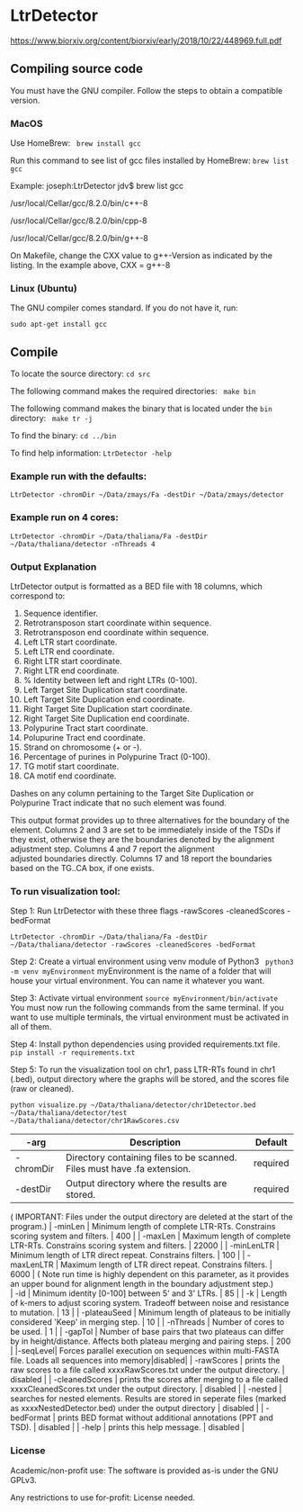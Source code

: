 # LtrDetector

https://www.biorxiv.org/content/biorxiv/early/2018/10/22/448969.full.pdf



## Compiling source code

You must have the GNU compiler. Follow the steps to obtain a compatible version.

###  MacOS
Use HomeBrew:
	``` brew install gcc```

Run this command to see list of gcc files installed by HomeBrew:
```brew list gcc ```

Example:
joseph:LtrDetector jdv$ brew list gcc

/usr/local/Cellar/gcc/8.2.0/bin/c++-8

/usr/local/Cellar/gcc/8.2.0/bin/cpp-8

/usr/local/Cellar/gcc/8.2.0/bin/g++-8

On Makefile, change the CXX value to g++-Version as indicated by the listing. In the example above,
CXX = g++-8

### Linux (Ubuntu)
The GNU compiler comes standard. If you do not have it, run:

``` sudo apt-get install gcc ```

## Compile

To locate the source directory:
	``` cd src	```

The following command makes the required directories:
	``` make bin```

The following command makes the binary that is located under the ``bin`` directory:
	``` make tr -j```

To find the binary:
	```cd ../bin```

To find help information:
``` LtrDetector -help ```


### Example run with the defaults:

```LtrDetector -chromDir ~/Data/zmays/Fa -destDir ~/Data/zmays/detector```

### Example run on 4 cores:

```LtrDetector -chromDir ~/Data/thaliana/Fa -destDir ~/Data/thaliana/detector -nThreads 4```

### Output Explanation

LtrDetector output is formatted as a BED file with 18 columns, which correspond to:

1. Sequence identifier.
2. Retrotransposon start coordinate within sequence.
3. Retrotransposon end coordinate within sequence.
4. Left LTR start coordinate.
5. Left LTR end coordinate.
6. Right LTR start coordinate.
7. Right LTR end coordinate.
8. % Identity between left and right LTRs (0-100).
9. Left Target Site Duplication start coordinate.
10. Left Target Site Duplication end coordinate.
11. Right Target Site Duplication start coordinate.
12. Right Target Site Duplication end coordinate.
13. Polypurine Tract start coordinate.
14. Polupurine Tract end coordinate.
15. Strand on chromosome (+ or -).
16. Percentage of purines in Polypurine Tract (0-100).
17. TG motif start coordinate.
18. CA motif end coordinate.

Dashes on any column pertaining to the Target Site Duplication or Polypurine Tract indicate that no such element was found.

This output format provides up to three alternatives for the boundary of the element. Columns 2 and 3 are set to be immediately inside of the TSDs if they exist,
otherwise they are the boundaries denoted by the alignment adjustment step. Columns 4 and 7 report the alignment	
adjusted boundaries directly. Columns 17 and 18 report the boundaries based on the TG..CA box, if one exists.


### To run visualization tool:

Step 1: Run LtrDetector with these three flags -rawScores -cleanedScores -bedFormat

```LtrDetector -chromDir ~/Data/thaliana/Fa -destDir ~/Data/thaliana/detector -rawScores -cleanedScores -bedFormat```

Step 2: Create a virtual environment using venv module of Python3
``` python3 -m venv myEnvironment```
myEnvironment is the name of a folder that will house your virtual environment. You can name it whatever you want.

Step 3: Activate virtual environment
``` source myEnvironment/bin/activate ```
You must now run the following commands from the same terminal. If you want to use multiple terminals, the virtual environment must be activated in all of them.

Step 4: Install python dependencies using provided requirements.txt file.
``` pip install -r requirements.txt ```

Step 5: To run the visualization tool on chr1, pass LTR-RTs found in chr1 (.bed), output directory where the graphs will be stored, and the scores file (raw or cleaned).

 ```python visualize.py ~/Data/thaliana/detector/chr1Detector.bed ~/Data/thaliana/detector/test ~/Data/thaliana/detector/chr1RawScores.csv```

| -arg     | Description | Default |
| ---------------- | ----------- | ------- |
| -chromDir | Directory containing files to be scanned. Files must have .fa extension. | required |
| -destDir | Output directory where the results are stored. | required |
( IMPORTANT: Files under the output directory are deleted at the start of the program.)
| -minLen | Minimum length of complete LTR-RTs. Constrains scoring system and filters. | 400 |
| -maxLen |  Maximum length of complete LTR-RTs. Constrains scoring system and filters. | 22000 |
| -minLenLTR | Minimum length of LTR direct repeat. Constrains filters. | 100 |
| -maxLenLTR | Maximum length of LTR direct repeat. Constrains filters. | 6000 |
( Note run time is highly dependent on this parameter, as it provides an upper bound for alignment length in the boundary adjustment step.)               
| -id | Minimum identity [0-100] between 5' and 3' LTRs. | 85 |
| -k  | Length of k-mers to adjust scoring system. Tradeoff between noise and resistance to mutation. | 13 |
| -plateauSeed | Minimum length of plateaus to be initially considered 'Keep' in merging step. | 10 |
| -nThreads | Number of cores to be used. | 1 |
| -gapTol | Number of base pairs that two plateaus can differ by in height/distance. Affects both plateau merging and pairing steps. | 200 |
|-seqLevel| Forces parallel execution on sequences within multi-FASTA file. Loads all sequences into memory|disabled|
| -rawScores | prints the raw scores to a file called xxxxRawScores.txt under the output directory. | disabled |
| -cleanedScores | prints the scores after merging to a file called xxxxCleanedScores.txt under the output directory. | disabled |
| -nested | searches for nested elements. Results are stored in seperate files (marked as xxxxNestedDetector.bed) under the output directory | disabled |
| -bedFormat | prints BED format without additional annotations (PPT and TSD). | disabled |
| -help | prints this help message. | disabled |


### License

Academic/non-profit use: The software is provided as-is under the GNU GPLv3.

Any restrictions to use for-profit: License needed.
